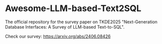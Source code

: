 # Awesome-LLM-based-Text2SQL
 The official repository for the survey paper on TKDE2025 "Next-Generation Database Interfaces: A Survey of LLM-based Text-to-SQL". 

Check our survey: https://arxiv.org/abs/2406.08426



